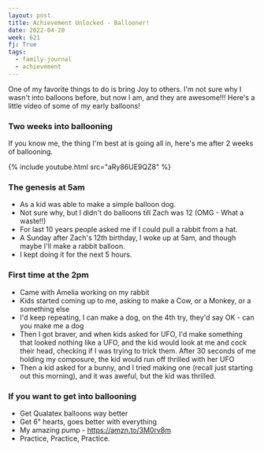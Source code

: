 ```yaml
---
layout: post
title: Achievement Unlocked - Ballooner!
date: 2022-04-20
week: 621
fj: True
tags:
  - family-journal
  - achievement
---
```


One of my favorite things to do is bring Joy to others. I'm not sure why I wasn't into balloons before, but now I am, and they are awesome!!! Here's a little video of some of my early balloons!

### Two weeks into ballooning

If you know me, the thing I'm best at is going all in, here's me after 2 weeks of ballooning.

{% include youtube.html src="aRy86UE9QZ8" %}

### The genesis at 5am

- As a kid was able to make a simple balloon dog.
- Not sure why, but I didn't do balloons till Zach was 12 (OMG - What a waste!!)
- For last 10 years people asked me if I could pull a rabbit from a hat.
- A Sunday after Zach's 12th birthday, I woke up at 5am, and though maybe I'll make a rabbit balloon.
- I kept doing it for the next 5 hours.

### First time at the 2pm

- Came with Amelia working on my rabbit
- Kids started coming up to me, asking to make a Cow, or a Monkey, or a something else
- I'd keep repeating, I can make a dog, on the 4th try, they'd say OK - can you make me a dog
- Then I got braver, and when kids asked for UFO, I'd make something that looked nothing like a UFO, and the kid would look at me and cock their head, checking if I was trying to trick them. After 30 seconds of me holding my composure, the kid would run off thrilled with her UFO
- Then a kid asked for a bunny, and I tried making one (recall just starting out this morning), and it was aweful, but the kid was thrilled.

### If you want to get into ballooning

- Get Qualatex balloons way better
- Get 6" hearts, goes better with everything
- My amazing pump - <https://amzn.to/3M0rv8m>
- Practice, Practice, Practice.
